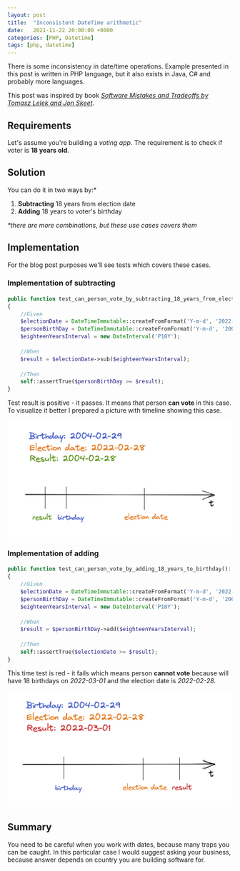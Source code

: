 ```yaml
---
layout: post
title:  "Inconsistent DateTime arithmetic"
date:   2021-11-22 20:00:00 +0000
categories: [PHP, Datetime]
tags: [php, datetime]
---
```


There is some inconsistency in date/time operations. Example presented in this post is written in PHP language, but it also exists in Java, C# and probably more languages.

This post was inspired by book [*Software Mistakes and Tradeoffs by Tomasz Lelek and Jon Skeet*](https://www.manning.com/books/software-mistakes-and-tradeoffs).

## Requirements
Let's assume you're building a *voting app*. The requirement is to check if voter is **18 years old**.

## Solution
You can do it in two ways by:*
1. **Subtracting** 18 years from election date
2. **Adding** 18 years to voter's birthday

*\*there are more combinations, but these use cases covers them*

## Implementation

For the blog post purposes we'll see tests which covers these cases.

### Implementation of subtracting

```php
public function test_can_person_vote_by_subtracting_18_years_from_election_date(): void
{
    //Given
    $electionDate = DateTimeImmutable::createFromFormat('Y-m-d', '2022-02-28');
    $personBirthDay = DateTimeImmutable::createFromFormat('Y-m-d', '2004-02-29');
    $eighteenYearsInterval = new DateInterval('P18Y');

    //When
    $result = $electionDate->sub($eighteenYearsInterval);

    //Then
    self::assertTrue($personBirthDay >= $result);
}
```

Test result is positive - it passes. It means that person **can vote** in this case. To visualize it better I prepared a picture with timeline showing this case.

![visualization of first test](/assets/img/posts/2021-11-22/test_can_person_vote_by_subtracting_18_years_from_election_date.png)

### Implementation of adding

```php
public function test_can_person_vote_by_adding_18_years_to_birthday(): void
{
    //Given
    $electionDate = DateTimeImmutable::createFromFormat('Y-m-d', '2022-02-28');
    $personBirthDay = DateTimeImmutable::createFromFormat('Y-m-d', '2004-02-29');
    $eighteenYearsInterval = new DateInterval('P18Y');

    //When
    $result = $personBirthDay->add($eighteenYearsInterval);

    //Then
    self::assertTrue($electionDate >= $result);
}
```

This time test is red - it fails which means person **cannot vote** because will have 18 birthdays on *2022-03-01* and the election date is *2022-02-28*.

![visualization of second test](/assets/img/posts/2021-11-22/test_can_person_vote_by_adding_18_years_to_birthday.png)

## Summary

You need to be careful when you work with dates, because many traps you can be caught. In this particular case I would suggest asking your business, because answer depends on country you are building software for.
